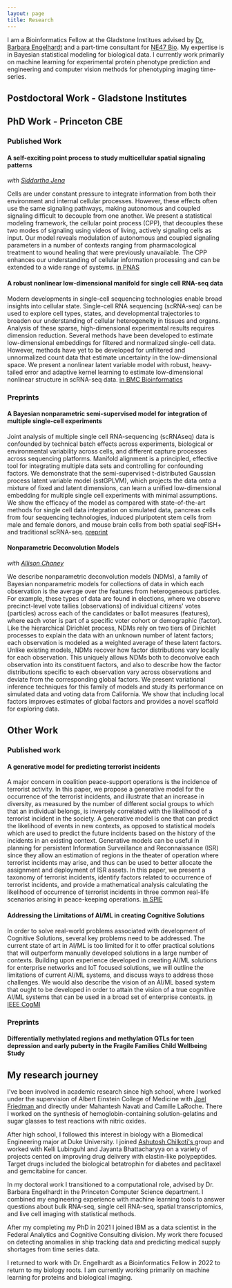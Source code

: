 ```yaml
---
layout: page
title: Research
---
```


I am a Bioinformatics Fellow at the Gladstone Institues advised by <a href="https://gladstone.org/people/barbara-engelhardt"> Dr. Barbara Engelhardt</a> and a part-time consultant for <a href="https://www.openprotein.ai/"> NE47 Bio</a>. My expertise is in Bayesian statistical modeling for biological data. I currently work primarily on machine learning for experimental protein phenotype prediction and engineering and computer vision methods for phenotyping imaging time-series. 

## Postdoctoral Work - Gladstone Institutes

## PhD Work - Princeton CBE

### Published Work

#### A self-exciting point process to study multicellular spatial signaling patterns
*with <a href="https://sidujena.github.io"> Siddartha Jena </a>*

Cells are under constant pressure to integrate information from both their environment and internal cellular processes. However, these effects often use the same signaling pathways, making autonomous and coupled signaling difficult to decouple from one another. We present a statistical modeling framework, the cellular point process (CPP), that decouples these two modes of signaling using videos of living, actively signaling cells as input. Our model reveals modulation of autonomous and coupled signaling parameters in a number of contexts ranging from pharmacological treatment to wound healing that were previously unavailable. The CPP enhances our understanding of cellular information processing and can be extended to a wide range of systems. [in PNAS](https://www.pnas.org/doi/10.1073/pnas.2026123118)

#### A robust nonlinear low-dimensional manifold for single cell RNA-seq data

Modern developments in single-cell sequencing technologies enable broad insights into cellular state. Single-cell RNA sequencing (scRNA-seq) can be used to explore cell types, states, and developmental trajectories to broaden our understanding of cellular heterogeneity in tissues and organs. Analysis of these sparse, high-dimensional experimental results requires dimension reduction. Several methods have been developed to estimate low-dimensional embeddings for filtered and normalized single-cell data. However, methods have yet to be developed for unfiltered and unnormalized count data that estimate uncertainty in the low-dimensional space. We present a nonlinear latent variable model with robust, heavy-tailed error and adaptive kernel learning to estimate low-dimensional nonlinear structure in scRNA-seq data. [in BMC Bioinformatics](https://bmcbioinformatics.biomedcentral.com/articles/10.1186/s12859-020-03625-z)

### Preprints

#### A Bayesian nonparametric semi-supervised model for integration of multiple single-cell experiments
Joint analysis of multiple single cell RNA-sequencing (scRNAseq) data is confounded by technical batch effects across experiments, biological or environmental variability across cells, and different capture processes across sequencing platforms. Manifold alignment is a principled, effective tool for integrating multiple data sets and controlling for confounding factors. We demonstrate that the semi-supervised t-distributed Gaussian process latent variable model (sstGPLVM), which projects the data onto a mixture of fixed and latent dimensions, can learn a unified low-dimensional embedding for multiple single cell experiments with minimal assumptions. We show the efficacy of the model as compared with state-of-the-art methods for single cell data integration on simulated data, pancreas cells from four sequencing technologies, induced pluripotent stem cells from male and female donors, and mouse brain cells from both spatial seqFISH+ and traditional scRNA-seq. [preprint](https://www.biorxiv.org/content/10.1101/2020.01.14.906313v2.full.pdf)

#### Nonparametric Deconvolution Models
*with <a href="https://ajbc.xyz/">Allison Chaney</a>*

We describe nonparametric deconvolution models (NDMs), a family of Bayesian nonparametric models for collections of data in which each observation is the average over the features from heterogeneous particles. For example, these types of data are found in elections, where we observe precinct-level vote tallies (observations) of individual citizens' votes (particles) across each of the candidates or ballot measures (features), where each voter is part of a specific voter cohort or demographic (factor). Like the hierarchical Dirichlet process, NDMs rely on two tiers of Dirichlet processes to explain the data with an unknown number of latent factors; each observation is modeled as a weighted average of these latent factors. Unlike existing models, NDMs recover how factor distributions vary locally for each observation. This uniquely allows NDMs both to deconvolve each observation into its constituent factors, and also to describe how the factor distributions specific to each observation vary across observations and deviate from the corresponding global factors. We present variational inference techniques for this family of models and study its performance on simulated data and voting data from California. We show that including local factors improves estimates of global factors and provides a novel scaffold for exploring data.

## Other Work

### Published work

#### A generative model for predicting terrorist incidents

A major concern in coalition peace-support operations is the incidence of terrorist activity. In this paper, we propose a generative model for the occurrence of the terrorist incidents, and illustrate that an increase in diversity, as measured by the number of different social groups to which that an individual belongs, is inversely correlated with the likelihood of a terrorist incident in the society. A generative model is one that can predict the likelihood of events in new contexts, as opposed to statistical models which are used to predict the future incidents based on the history of the incidents in an existing context. Generative models can be useful in planning for persistent Information Surveillance and Reconnaissance (ISR) since they allow an estimation of regions in the theater of operation where terrorist incidents may arise, and thus can be used to better allocate the assignment and deployment of ISR assets. In this paper, we present a taxonomy of terrorist incidents, identify factors related to occurrence of terrorist incidents, and provide a mathematical analysis calculating the likelihood of occurrence of terrorist incidents in three common real-life scenarios arising in peace-keeping operations. [in SPIE](https://www.spiedigitallibrary.org/conference-proceedings-of-spie/10190/101900E/A-generative-model-for-predicting-terrorist-incidents/10.1117/12.2264909.full)

#### Addressing the Limitations of AI/ML in creating Cognitive Solutions

In order to solve real-world problems associated with development of Cognitive Solutions, several key problems need to be addressed. The current state of art in AI/ML is too limited for it to offer practical solutions that will outperform manually developed solutions in a large number of contexts. Building upon experience developed in creating AI/ML solutions for enterprise networks and IoT focused solutions, we will outline the limitations of current AI/ML systems, and discuss ways to address those challenges. We would also describe the vision of an AI/ML based system that ought to be developed in order to attain the vision of a true cognitive AI/ML systems that can be used in a broad set of enterprise contexts. [in IEEE CogMI](https://ieeexplore.ieee.org/abstract/document/9750298)

### Preprints
#### Differentially methylated regions and methylation QTLs for teen depression and early puberty in the Fragile Families Child Wellbeing Study

## My research journey

I've been involved in academic research since high school, where I worked under the supervision of Albert Einstein College of Medicine with <a href="https://www.einsteinmed.edu/faculty/3662/joel-friedman/"> Joel Friedman </a> and directly under Mahantesh Navati and Camille LaRoche. There I worked on the synthesis of hemoglobin-containing solution-gelatins and sugar glasses to test reactions with nitric oxides.

After high school, I followed this interest in biology with a Biomedical Engineering major at Duke University. I joined <a href="https://bme.duke.edu/faculty/ashutosh-chilkoti"> Ashutosh Chilkoti's </a> group and worked with Kelli Lubinguhl and Jayanta Bhattacharyya on a variety of projects cented on improving drug delivery with elastin-like polypeptides. Target drugs included the biological betatrophin for diabetes and paclitaxel and gemcitabine for cancer.

In my doctoral work I transitioned to a computational role, advised by Dr. Barbara Engelhardt in the Princeton Computer Science department. I combined my engineering experience with machine learning tools to answer questions about bulk RNA-seq, single cell RNA-seq, spatial transcriptomics, and live cell imaging with statistical methods. 

After my completing my PhD in 2021 I joined IBM as a data scientist in the Federal Analytics and Cognitive Consulting division. My work there focused on detecting anomalies in ship tracking data and predicting medical supply shortages from time series data. 

I returned to work with Dr. Engelhardt as a Bioinformatics Fellow in 2022 to return to my biology roots. I am currently working primarily on machine learning for proteins and biological imaging.
